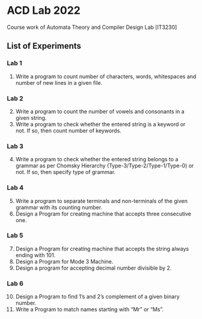 # ACD Lab 2022

Course work of Automata Theory and Compiler Design Lab [IT3230]

## List of Experiments

### Lab 1

1. Write a program to count number of characters, words, whitespaces and number of new lines in a given file.

### Lab 2

2. Write a program to count the number of vowels and consonants in a given string.
3. Write a program to check whether the entered string is a keyword or not. If so, then count number of keywords.

### Lab 3

4. Write a program to check whether the entered string belongs to a grammar as per Chomsky Hierarchy (Type-3/Type-2/Type-1/Type-0) or not. If so, then specify type of grammar.

### Lab 4

5. Write a program to separate terminals and non-terminals of the given grammar with its counting number.
6. Design a Program for creating machine that accepts three consecutive one.

### Lab 5

7. Design a Program for creating machine that accepts the string always ending with 101.
8. Design a Program for Mode 3 Machine.
9. Design a program for accepting decimal number divisible by 2.

### Lab 6

10. Design a Program to find 1’s and 2’s complement of a given binary number.
11. Write a Program to match names starting with “Mr” or “Ms”.
